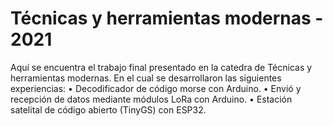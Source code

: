 # Técnicas y herramientas modernas - 2021
Aquí se encuentra el trabajo final presentado en la catedra de Técnicas y herramientas modernas. En el cual se desarrollaron las siguientes experiencias:
•	Decodificador de código morse con Arduino.
•	Envió y recepción de datos mediante módulos LoRa con Arduino.
•	Estación satelital de código abierto (TinyGS) con ESP32.
